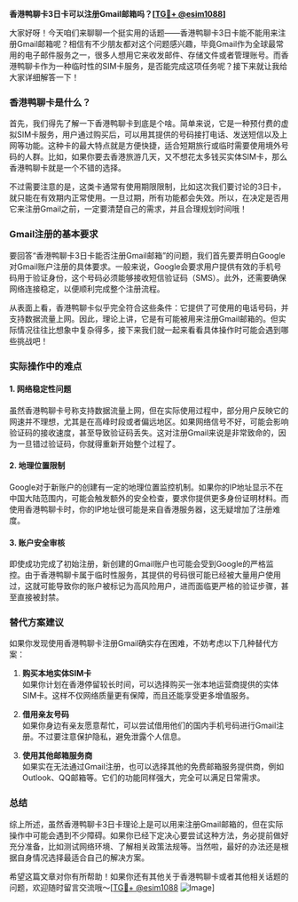 **香港鸭聊卡3日卡可以注册Gmail邮箱吗？[[TG💪+ @esim1088](https://t.me/s/esim1088)]**

大家好呀！今天咱们来聊聊一个挺实用的话题——香港鸭聊卡3日卡能不能用来注册Gmail邮箱呢？相信有不少朋友都对这个问题感兴趣，毕竟Gmail作为全球最常用的电子邮件服务之一，很多人想用它来收发邮件、存储文件或者管理账号。而香港鸭聊卡作为一种临时性的SIM卡服务，是否能完成这项任务呢？接下来就让我给大家详细解答一下！

### 香港鸭聊卡是什么？

首先，我们得先了解一下香港鸭聊卡到底是个啥。简单来说，它是一种预付费的虚拟SIM卡服务，用户通过购买后，可以用其提供的号码接打电话、发送短信以及上网等功能。这种卡的最大特点就是方便快捷，适合短期旅行或临时需要使用境外号码的人群。比如，如果你要去香港旅游几天，又不想花太多钱买实体SIM卡，那么香港鸭聊卡就是一个不错的选择。

不过需要注意的是，这类卡通常有使用期限限制，比如这次我们要讨论的3日卡，就只能在有效期内正常使用。一旦过期，所有功能都会失效。所以，在决定是否用它来注册Gmail之前，一定要清楚自己的需求，并且合理规划时间哦！

### Gmail注册的基本要求

要回答“香港鸭聊卡3日卡能否注册Gmail邮箱”的问题，我们首先要弄明白Google对Gmail账户注册的具体要求。一般来说，Google会要求用户提供有效的手机号码用于验证身份，这个号码必须能够接收短信验证码（SMS）。此外，还需要确保网络连接稳定，以便顺利完成整个注册流程。

从表面上看，香港鸭聊卡似乎完全符合这些条件：它提供了可使用的电话号码，并支持数据流量上网。因此，理论上讲，它是有可能被用来注册Gmail邮箱的。但实际情况往往比想象中复杂得多，接下来我们就一起来看看具体操作时可能会遇到哪些挑战吧！

### 实际操作中的难点

#### 1. 网络稳定性问题
虽然香港鸭聊卡号称支持数据流量上网，但在实际使用过程中，部分用户反映它的网速并不理想，尤其是在高峰时段或者偏远地区。如果网络信号不好，可能会影响验证码的接收速度，甚至导致验证码丢失。这对注册Gmail来说是非常致命的，因为一旦错过验证码，你就得重新开始整个过程了。

#### 2. 地理位置限制
Google对于新账户的创建有一定的地理位置监控机制。如果你的IP地址显示不在中国大陆范围内，可能会触发额外的安全检查，要求你提供更多身份证明材料。而使用香港鸭聊卡时，你的IP地址很可能是来自香港服务器，这无疑增加了注册难度。

#### 3. 账户安全审核
即使成功完成了初始注册，新创建的Gmail账户也可能会受到Google的严格监控。由于香港鸭聊卡属于临时性服务，其提供的号码很可能已经被大量用户使用过，这就可能导致你的账户被标记为高风险用户，进而面临更严格的验证步骤，甚至直接被封禁。

### 替代方案建议

如果你发现使用香港鸭聊卡注册Gmail确实存在困难，不妨考虑以下几种替代方案：

1. **购买本地实体SIM卡**  
   如果你计划在香港停留较长时间，可以选择购买一张本地运营商提供的实体SIM卡。这样不仅网络质量更有保障，而且还能享受更多增值服务。

2. **借用亲友号码**  
   如果你身边有亲友愿意帮忙，可以尝试借用他们的国内手机号码进行Gmail注册。不过要注意保护隐私，避免泄露个人信息。

3. **使用其他邮箱服务商**  
   如果实在无法通过Gmail注册，也可以选择其他的免费邮箱服务提供商，例如Outlook、QQ邮箱等。它们的功能同样强大，完全可以满足日常需求。

### 总结

综上所述，虽然香港鸭聊卡3日卡理论上是可以用来注册Gmail邮箱的，但在实际操作中可能会遇到不少障碍。如果你已经下定决心要尝试这种方法，务必提前做好充分准备，比如测试网络环境、了解相关政策法规等。当然啦，最好的办法还是根据自身情况选择最适合自己的解决方案。

希望这篇文章对你有所帮助！如果你还有其他关于香港鸭聊卡或者其他相关话题的问题，欢迎随时留言交流哦～[[TG💪+ @esim1088](https://t.me/s/esim1088) ![Image](https://i.postimg.cc/4NQfJmqS/Snipaste-2025-05-13-00-14-12.png)]